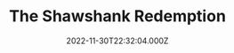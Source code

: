 ---
title: "The Shawshank Redemption"
year: 1994
date: 2022-11-30T22:32:04.000Z
permalink: /almanac/movies/2022-11-30-the-shawshank-redemption/index.html
link: https://letterboxd.com/rknightuk/film/the-shawshank-redemption/
rating: 3
---